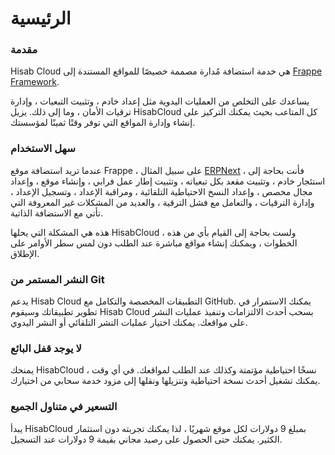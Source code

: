 # الرئيسية

### مقدمة

Hisab Cloud هي خدمة استضافة مُدارة مصممة خصيصًا للمواقع المستندة إلى [Frappe Framework](https://frappeframework.com/).

يساعدك على التخلص من العمليات اليدوية مثل إعداد خادم ، وتثبيت التبعيات ، وإدارة ترقيات الأمان ، وما إلى ذلك. يزيل HisabCloud كل المتاعب بحيث يمكنك التركيز على إنشاء وإدارة المواقع التي توفر وقتًا ثمينًا لمؤسستك.

### سهل الاستخدام

عندما تريد استضافة موقع Frappe ، على سبيل المثال [ERPNext](https://hisabcloud.com/) ، فأنت بحاجة إلى استئجار خادم ، وتثبيت مقعد بكل تبعياته ، وتثبيت إطار عمل فرابي ، وإنشاء موقع ، وإعداد مجال مخصص ، وإعداد النسخ الاحتياطية التلقائية ، ومراقبة الإعداد ، وتسجيل الإعداد ، وإدارة الترقيات ، والتعامل مع فشل الترقية ، والعديد من المشكلات غير المعروفة التي تأتي مع الاستضافة الذاتية.

هذه هي المشكلة التي يحلها HisabCloud ، ولست بحاجة إلى القيام بأي من هذه الخطوات ، ويمكنك إنشاء مواقع مباشرة عند الطلب دون لمس سطر الأوامر على الإطلاق.

### النشر المستمر من Git

يدعم Hisab Cloud التطبيقات المخصصة والتكامل مع GitHub. يمكنك الاستمرار في تطوير تطبيقاتك وسيقوم Hisab Cloud بسحب أحدث الالتزامات وتنفيذ عمليات النشر على مواقعك. يمكنك اختيار عمليات النشر التلقائي أو النشر اليدوي.

### لا يوجد قفل البائع

يمنحك HisabCloud نسخًا احتياطية مؤتمتة وكذلك عند الطلب لمواقعك. في أي وقت ، يمكنك تشغيل أحدث نسخة احتياطية وتنزيلها ونقلها إلى مزود خدمة سحابي من اختيارك.

### التسعير في متناول الجميع

يبدأ HisabCloud بمبلغ 9 دولارات لكل موقع شهريًا ، لذا يمكنك تجربته دون استثمار الكثير. يمكنك حتى الحصول على رصيد مجاني بقيمة 9 دولارات عند التسجيل.
